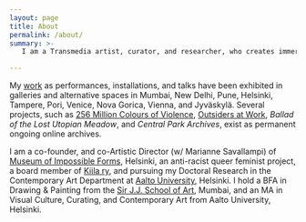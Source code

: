 ```yaml
---
layout: page
title: About
permalink: /about/
summary: >-
   I am a Transmedia artist, curator, and researcher, who creates immersive cyber archives that map narratives of history, memory, and identity constructs through a multifocal lens of violence, conflict, and trauma. Such archival mappings – as drawings, paintings, new media works, net-based projects, poems, essays, and theoretical texts, as well as performances both of bodies and networks – are rooted in posthumanist critical theories of making visible hegemonic power relations and silenced historical materialism. My ongoing doctoral research, tentatively titled ‘Practicing Online Performativity: Constructing Politically Conscious Archives for the Future’, is interested in exploring the performative relations between online archives and its users through the mediated interventions of Second Order Cybernetics, to create knowledge systems that outline a vibrant new political public sphere.

---
```

My [work](https://aliakbarmehta.com/curriculum-vitae) as performances, installations, and talks have been exhibited in galleries and alternative spaces in Mumbai, New Delhi, Pune, Helsinki, Tampere, Pori, Venice, Nova Gorica, Vienna, and Jyväskylä. Several projects, such as [256 Million Colours of Violence](http://www.256millioncoloursofviolence.com/), [Outsiders at Work](https://outsidersatwork.wordpress.com/), *Ballad of the Lost Utopian Meadow*, and *Central Park Archives*, exist as permanent ongoing online archives.

I am a co-founder, and co-Artistic Director (w/ Marianne Savallampi) of [Museum of Impossible Forms](https://museumofimpossibleforms.org/), Helsinki, an anti-racist queer feminist project, a board member of [Kiila ry](http://kiila.eu/), and pursuing my Doctoral Research in the Contemporary Art Department at [Aalto University](https://www.aalto.fi/), Helsinki. I hold a BFA in Drawing & Painting from the [Sir J.J. School of Art,](http://www.sirjjschoolofart.in/) Mumbai, and an MA in Visual Culture, Curating, and Contemporary Art from Aalto University, Helsinki.
